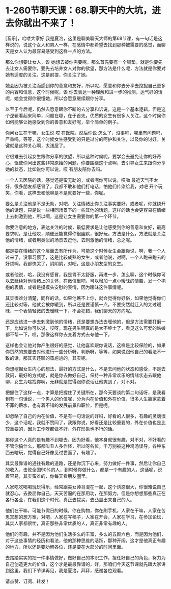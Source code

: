 # 1-260节聊天课：68.聊天中的大坑，进去你就出不来了！

[音乐]，哈喽大家好 我是夏洛，这里是聊美聊天大师的第68节课，有一句话是这样说的，说这个女人和男人一样，在感情中都希望去找到那种被需要的感觉，而聊天是女人认为最容易感受到这样一点的方法。

那么你想要让女人，诶 她想去被你需要呢，那么首先要有一个铺垫，就是你要先去让女人需要你，要先去培养女人对你的欲望，那方法是什么呢，方法就是你要对她有适度的关注，这是前提，你关注了她。

她会因为被关注而感到你的善意和友好，所以呢，愿意和你去分享去挖掘自己更多的内容和信息，这个时候呢，诶 你去表达一种理解和进一步的推测，运气好的话呢，她会觉得你很懂她，所以会愿意继续跟你分享。

以至于今后呢，仍然去愿意跟你不断的去分享和诉说，这是一个基本逻辑，但是这个逻辑看起来简单，问题在哪，在于首先，优质的女生有很多人关注，这个时候你如何能够让她感受到你的善意和友好呢，举个简单的例子。

你问女生在干嘛，女生说 哎 在医院，然后你说 怎么了，没事吧，哪里有问题吗，严重吗，等等，这个时候女生感受到的只是过分的呵护和关注，以及你的讨好，关键就是这种关心啊，太浅层了。

它很难去引起女生跟你分享的欲望，所以这种时候呢，要学会去避免让你的好奇心，驱使你问出这些非常原始的问题，你要围绕这个点啊，去引导女生来跟你分享她的状态，比如说你可以说，哎 有朋友陪你去吗。

一个人去医院的话，感觉还是蛮无助的，或者呢你可以说，哎呦 最近天气不太好，很多朋友都感冒了，我都不敢和他们打电话，怕他们传染给我，对吧 开个玩笑，你看，这样去和他聊是不是就要好一些，你呢。

要么是关注他是不是无助，对吧，关注情绪比你关注事实要好，或者呢，你就绕开他的话题，只是说一些相同场景下的一些其他的话题，这样的话也会更容易在情绪上去刺激到他，所以啊，这是让女生需要你的第一个环节。

你要注意的地方，表达关注的时候，最低要求是让他感受到你的善意和友好，最高要求呢，是让他哎，顺便还能觉得你很幽默，很好玩，方法是什么，方法就是关注他的情绪，或者用类似的场景去逗他，去刺激他的情绪，总之呢。

都是要在情绪的这个层面去有所作为，可能这个时候女生会跟你说，啊，我一个人过来了，没事习惯了，这是比较成熟的女生，或者他说，对啊，一个人跑来跑去的好烦啊，我都快哭了，阴阴阴，对吧，这是小朋友型的女生。

或者他说，哈，我没有感冒，我是胃不太舒服，再进一步，怎么聊，这个时候你可以去延续对他情绪上的关怀，在微信里吧，可以增加一点小暧昧的情趣，发一个抱抱的表情，或者是摸摸头安慰的表情，因为暧昧这件事情呢。

其实很难分清楚，同样的话，如果他瞧不上你，就会觉得你好俗，如果他觉得你们还比较对等，他就会被你暖到，所以还是要谨慎一点，不要突然就迁入的太过暧昧，一个表情轻微的去暧昧一下，不会犯错，我们聊天的方向呢。

还是应该进一步去刺激到他的情绪，还是要想办法去暖他的，但是方法需要打磨一下，比如说你可以说，哎呀，现在男生啊真的是太不绅士了，看见这么可爱的姑娘都不帮一下，哎，那像这样你去变着方式去夸他一下。

这样也会让他对你产生很好的感觉，让他喜欢跟你说话，这样是比较保险的，如果你贸然的想要去对他进行一些分析呀，判断呀，等等，如果说跟他自己的看法不一致的话，那其实还聊的蛮尴尬的，其实呢。

你想挖掘女生内心的想法，最好的方式是什么，不是去问他的状态和感受，不是去赦问，最好的方式呢，就是你去做好自己，保持一种非常欢乐的情绪状态去跟他聊，女生为啥找你啊，无非就是觉得跟你说话让他爽到了，对不对。

把握住了这样一点，才算是把握住了关键所在，那今天要谈的第二句话呀，是我看到有一句话说，一个男人的价值呢，分为内在价值和外在价值，很多人生赢家拿着不菲的薪水，也有着不错的发展前景和职位，但是呢。

却忽略了自己的内在价值，不是有一句话说的好吗，好看的人很多，有趣的灵魂很少，这个话呢，我就不赞同了，我跟你说，好看还是比较重要的，外在价值也是比较重要的，因为工作呀都做不好，外在形象也不行的话。

那你这个人真的是有趣不到哪去，因为好看，他本身就很有趣，对不对，不好看的不管你搞什么，那都叫丑人多作怪，所以呀各位，千万别被这种鸡汤误导，各种东西去瞎玩，觉得自己好像见过世面了，有趣了。

其实最靠谱的通往有趣的道路，还是你沉下心来，努力做好一件事，然后让你自己的收入，击败全国90%的人，到时候你做什么，都是一个有趣的人，这话呢，说着容易，其实蛮难的，你每天看朋友圈里。

人家吃吃喝喝玩玩得乐，经常跟美女帅哥混在一起，这个诱惑很大，你很难说自己就忍心，去委屈你自己，天天苦逼的在那用功，在那努力，但是你想想那些真正在各行各业，在我们这个时代，真正去拔尖，去凸显出来自己的人。

他们在干嘛，可能节假日的时候，你在购物，你在刷手机，人家在干嘛，人家在苦思冥想的想方案，对吧，人家在写稿子，人家在开会，人家在学习，在参加论坛，其实人家都很忙，真正那些非常优质的人，真正非常有趣的人。

他们的有趣，并不是因为他们生活多么的丰富，多么的五颜六色，而是因为他们，对于这些事情的经历和看法，他的那种思维的活跃，那种开阔，这才是他真正有趣的地方，所以还是要劝解各位，还是要在大部分的时间里面。

去踏踏实实的把一件事情做好，做好自己的本职工作，担任好自己的角色，努力为自己创造更大的价值，这个才是最最靠谱的，好，那咱们今天这节课就先跟大家讲到这里，我们下节课再见，我是夏洛，拜拜，感谢各位观看。

请点赞、订阅、转发！